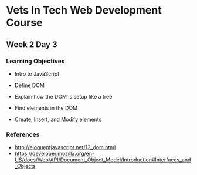 # Vets In Tech Web Development Course

## Week 2 Day 3

### Learning Objectives

- Intro to JavaScript
    
- Define DOM
    <!-- The Document Object Model (DOM) is a programming interface for HTML and XML documents. It represents the page so that programs can change the document structure, style, and content. The DOM represents the document as nodes and objects. That way, programming languages can connect to the page. -->
- Explain how the DOM is setup like a tree
    <!-- <script src="index.js"></script> -->
- Find elements in the DOM
- Create, Insert, and Modify elements



### References

- http://eloquentjavascript.net/13_dom.html
- https://developer.mozilla.org/en-US/docs/Web/API/Document_Object_Model/Introduction#Interfaces_and_Objects
